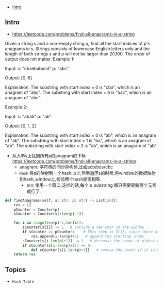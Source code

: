 - [Intro](#intro)

## Intro

- https://leetcode.com/problems/find-all-anagrams-in-a-string

Given a string s and a non-empty string p, find all the start indices of p's anagrams in s.
Strings consists of lowercase English letters only and the length of both strings s and p will not be larger than 20,100.
The order of output does not matter.
Example 1:

Input:
s: "cbaebabacd" p: "abc"

Output:
[0, 6]

Explanation:
The substring with start index = 0 is "cba", which is an anagram of "abc".
The substring with start index = 6 is "bac", which is an anagram of "abc".

Example 2:

Input:
s: "abab" p: "ab"

Output:
[0, 1, 2]

Explanation:
The substring with start index = 0 is "ab", which is an anagram of "ab".
The substring with start index = 1 is "ba", which is an anagram of "ab".
The substring with start index = 2 is "ab", which is an anagram of "ab".









- 从大串s上找到所有p的anagram的下标 https://leetcode.com/problems/find-all-anagrams-in-a-string/
  - anagram: 字符串的同分异构体,比如acb/bca/cbc
  - `Hash` 将p的映射到一个hash_p上,然后遍历s的时候,将window的数据映射到hash_window上,检验两个hash是否相等.
    - `优化` 使用一个窗口,这样的话,每个 s_substring 都只需要更新两个元素就行了.


```py
def findAnagrams(self, s: str, p: str) -> List[int]:
    res = []
    pCounter = Counter(p)
    sCounter = Counter(s[:len(p)-1])

    for i in range(len(p)-1,len(s)):
        sCounter[s[i]] += 1   # include a new char in the window
        if sCounter == pCounter:    # This step is O(1), since there are at most 26 English letters 
            res.append(i-len(p)+1)   # append the starting index
        sCounter[s[i-len(p)+1]] -= 1   # decrease the count of oldest char in the window
        if sCounter[s[i-len(p)+1]] == 0:
            del sCounter[s[i-len(p)+1]]   # remove the count if it is 0 这样可以防止比较
    return res
```








## Topics

- `Hash Table`


